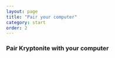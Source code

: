 ```yaml
---
layout: page
title: "Pair your computer"
category: start
order: 2
---
```


### Pair Kryptonite with your computer


